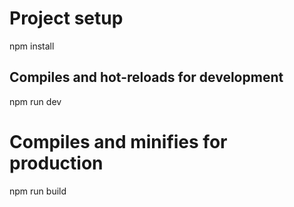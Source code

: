 
# Project setup

npm install

## Compiles and hot-reloads for development

npm run dev

# Compiles and minifies for production

npm run build
